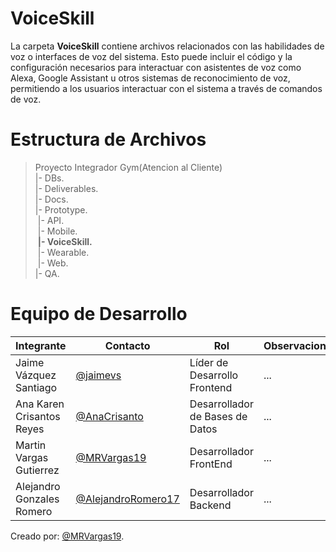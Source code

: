    # VoiceSkill
La carpeta **VoiceSkill** contiene archivos relacionados con las habilidades de voz o interfaces de voz del sistema. Esto puede incluir el código y la configuración necesarios para interactuar con asistentes de voz como Alexa, Google Assistant u otros sistemas de reconocimiento de voz, permitiendo a los usuarios interactuar con el sistema a través de comandos de voz.

# Estructura de Archivos
>Proyecto Integrador Gym(Atencion al Cliente)<br>
>|- DBs.<br>
>|- Deliverables.<br>
>|- Docs.<br>
>|- Prototype.<br>
>&nbsp;|- API.<br>
>&nbsp;|- Mobile.<br>
>&nbsp;**|- VoiceSkill.**<br>
>&nbsp;|- Wearable.<br>
>&nbsp;|- Web.<br>
>|- QA.<br>

# Equipo de Desarrollo

|Integrante|Contacto|Rol|Observaciones|
|----------|--------|---|-------------|
|Jaime Vázquez Santiago|[@jaimevs](https://github.com/jaimevs)|Líder de Desarrollo Frontend|...|
|Ana Karen Crisantos Reyes|[@AnaCrisanto](https://github.com/AnaCrisanto)|Desarrollador de Bases de Datos|...|
|Martin Vargas Gutierrez|[@MRVargas19](https://github.com/MRVargas19)|Desarrollador FrontEnd|...|
|Alejandro Gonzales Romero|[@AlejandroRomero17](https://github.com/AlejandroRomero17)|Desarrollador Backend|...|

Creado por: [@MRVargas19](https://github.com/MRVargas19).

